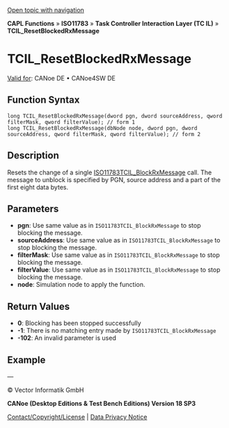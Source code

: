 [Open topic with navigation](../../../../../../CANoeDEFamily.htm#Topics/CAPLFunctions/ISO11783/ISOInteractionLayerTC/Functions/CAPLfunctionIso11783TCILResetBlockedRxMessage.md)

**CAPL Functions** » **ISO11783** » **Task Controller Interaction Layer (TC IL)** » **TCIL_ResetBlockedRxMessage**

# TCIL_ResetBlockedRxMessage

[Valid for](../../../../Shared/FeatureAvailability.md):  CANoe DE • CANoe4SW DE

## Function Syntax

```plaintext
long TCIL_ResetBlockedRxMessage(dword pgn, dword sourceAddress, qword filterMask, qword filterValue); // form 1
long TCIL_ResetBlockedRxMessage(dbNode node, dword pgn, dword sourceAddress, qword filterMask, qword filterValue); // form 2
```

## Description

Resets the change of a single [ISO11783TCIL_BlockRxMessage](CAPLfunctionIso11783TCILBlockRxMessage.md) call. The message to unblock is specified by PGN, source address and a part of the first eight data bytes.

## Parameters

- **pgn**: Use same value as in `ISO11783TCIL_BlockRxMessage` to stop blocking the message.
- **sourceAddress**: Use same value as in `ISO11783TCIL_BlockRxMessage` to stop blocking the message.
- **filterMask**: Use same value as in `ISO11783TCIL_BlockRxMessage` to stop blocking the message.
- **filterValue**: Use same value as in `ISO11783TCIL_BlockRxMessage` to stop blocking the message.
- **node**: Simulation node to apply the function.

## Return Values

- **0**: Blocking has been stopped successfully
- **-1**: There is no matching entry made by `ISO11783TCIL_BlockRxMessage`
- **-102**: An invalid parameter is used

## Example

—

© Vector Informatik GmbH

**CANoe (Desktop Editions & Test Bench Editions) Version 18 SP3**

[Contact/Copyright/License](../../../../Shared/ContactCopyrightLicense.md) | [Data Privacy Notice](https://www.vector.com/int/en/company/get-info/privacy-policy/)
